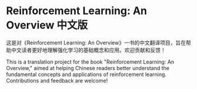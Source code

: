 # Reinforcement Learning: An Overview 中文版
这是对《Reinforcement Learning: An Overview》一书的中文翻译项目，旨在帮助中文读者更好地理解强化学习的基础概念和应用。欢迎贡献和反馈！

This is a translation project for the book "Reinforcement Learning: An Overview," aimed at helping Chinese readers better understand the fundamental concepts and applications of reinforcement learning. Contributions and feedback are welcome!
